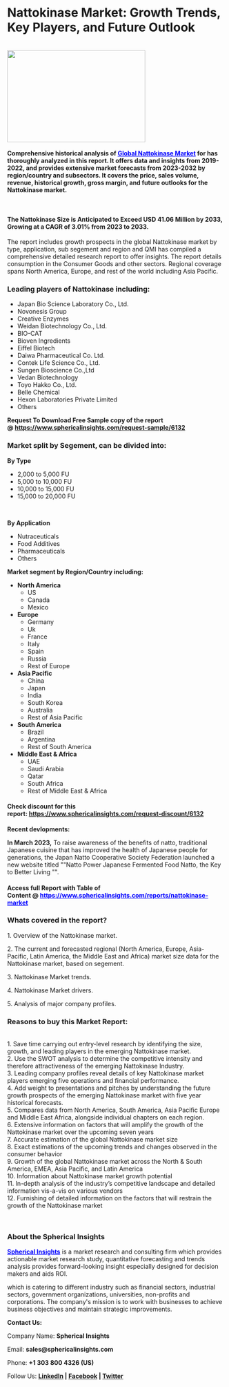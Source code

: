 <h1 class="post-title entry-title">Nattokinase Market: Growth Trends, Key Players, and Future Outlook</h1>
<div class="post-share-buttons post-share-buttons-top">&nbsp;
<div class="post-outer">
<div class="post">
<div id="post-body-2059822159951367077" class="post-body entry-content float-container">
<div class="separator"><strong><a href="https://blogger.googleusercontent.com/img/a/AVvXsEh6pgSjCCtgyVj_tZ8dca6DYK1NsHaeaAaBD6yulikC9Gl80Yw41MYeK-aPGuFl937zX7oeGbhsTdi9OtPR4QzYrcMcnnhP3nCCWTMoDxAwiCXuidZDqRIkbowzRgLtMw4ICdrJLsvmnId93eTiythwqk6lUJzh3JxTTAwYqLMk9Z2ZhfOAcgo4oLEsXgTo"><img src="https://blogger.googleusercontent.com/img/a/AVvXsEh6pgSjCCtgyVj_tZ8dca6DYK1NsHaeaAaBD6yulikC9Gl80Yw41MYeK-aPGuFl937zX7oeGbhsTdi9OtPR4QzYrcMcnnhP3nCCWTMoDxAwiCXuidZDqRIkbowzRgLtMw4ICdrJLsvmnId93eTiythwqk6lUJzh3JxTTAwYqLMk9Z2ZhfOAcgo4oLEsXgTo" alt="" width="320" height="213" data-original-height="600" data-original-width="900" /></a></strong></div>
<strong><br />Comprehensive historical analysis of&nbsp;<span style="color: #0000ff;"><a style="color: #0000ff;" href="https://www.sphericalinsights.com/reports/nattokinase-market" target="_blank">Global Nattokinase Market</a></span>&nbsp;for has thoroughly analyzed in this report. It offers data and insights from 2019-2022, and provides extensive market forecasts from 2023-2032 by region/country and subsectors. It covers the price, sales volume, revenue, historical growth, gross margin, and future outlooks for the Nattokinase market.</strong>
<p>&nbsp;</p>
<h4><strong>The Nattokinase Size is Anticipated to Exceed USD 41.06 Million by 2033, Growing at a CAGR of 3.01% from 2023 to 2033.</strong></h4>
<p>The report includes growth prospects in the global Nattokinase market by type, application, sub segement and region and QMI has compiled a comprehensive detailed research report to offer insights. The report details consumption in the Consumer Goods and other sectors. Regional coverage spans North America, Europe, and rest of the world including Asia Pacific.</p>
<h3><strong>Leading players of Nattokinase including:</strong></h3>
<ul>
<li>Japan Bio Science Laboratory Co., Ltd.</li>
<li>Novonesis Group</li>
<li>Creative Enzymes</li>
<li>Weidan Biotechnology Co., Ltd.</li>
<li>BIO-CAT</li>
<li>Bioven Ingredients</li>
<li>Eiffel Biotech</li>
<li>Daiwa Pharmaceutical Co. Ltd.</li>
<li>Contek Life Science Co., Ltd.</li>
<li>Sungen Bioscience Co.,Ltd</li>
<li>Vedan Biotechnology</li>
<li>Toyo Hakko Co., Ltd.</li>
<li>Belle Chemical</li>
<li>Hexon Laboratories Private Limited</li>
<li>Others</li>
</ul>
<p><strong>Request To Download Free Sample copy of the report @&nbsp;<a href="https://www.sphericalinsights.com/request-sample/6132" target="_blank">https://www.sphericalinsights.com/request-sample/6132</a></strong></p>
<h3><strong>Market split by Segement, can be divided into:</strong></h3>
<p><strong>By Type</strong></p>
<ul>
<li>2,000 to 5,000 FU</li>
<li>5,000 to 10,000 FU</li>
<li>10,000 to 15,000 FU</li>
<li>15,000 to 20,000 FU</li>
</ul>
<p>&nbsp;</p>
<p><strong>By Application</strong></p>
<ul>
<li>Nutraceuticals</li>
<li>Food Additives</li>
<li>Pharmaceuticals</li>
<li>Others</li>
</ul>
<p><strong>Market segment by Region/Country including:</strong></p>
<ul>
<li><strong>North America</strong>
<ul>
<li>US</li>
<li>Canada</li>
<li>Mexico</li>
</ul>
</li>
<li><strong>Europe</strong>
<ul>
<li>Germany</li>
<li>Uk</li>
<li>France</li>
<li>Italy</li>
<li>Spain</li>
<li>Russia</li>
<li>Rest of Europe</li>
</ul>
</li>
<li><strong>Asia Pacific</strong>
<ul>
<li>China</li>
<li>Japan</li>
<li>India</li>
<li>South Korea</li>
<li>Australia</li>
<li>Rest of Asia Pacific</li>
</ul>
</li>
<li><strong>South America</strong>
<ul>
<li>Brazil</li>
<li>Argentina</li>
<li>Rest of South America</li>
</ul>
</li>
<li><strong>Middle East &amp; Africa</strong>
<ul>
<li>UAE</li>
<li>Saudi Arabia</li>
<li>Qatar</li>
<li>South Africa</li>
<li>Rest of Middle East &amp; Africa</li>
</ul>
</li>
</ul>
<h4>Check discount for this report:&nbsp;<a href="https://www.sphericalinsights.com/request-discount/6132" target="_blank">https://www.sphericalinsights.com/request-discount/6132</a></h4>
<p><strong>Recent devlopments:</strong></p>
<p><strong>In March 2023,</strong>&nbsp;To raise awareness of the benefits of natto, traditional Japanese cuisine that has improved the health of Japanese people for generations, the Japan Natto Cooperative Society Federation launched a new website titled ""Natto Power Japanese Fermented Food Natto, the Key to Better Living "".</p>
<h4>Access full Report with Table of Content&nbsp;@&nbsp;<span style="color: #0000ff;"><a style="color: #0000ff;" href="https://www.sphericalinsights.com/reports/nattokinase-market" target="_blank">https://www.sphericalinsights.com/reports/nattokinase-market</a></span></h4>
<h3><strong>Whats covered in the report?</strong></h3>
<p>1. Overview of the Nattokinase market.</p>
<p>2. The current and forecasted regional (North America, Europe, Asia-Pacific, Latin America, the Middle East and Africa) market size data for the Nattokinase market, based on segement.</p>
<p>3. Nattokinase Market trends.</p>
<p>4. Nattokinase Market drivers.</p>
<p>5. Analysis of major company profiles.</p>
<h3><strong>Reasons to buy this Market Report:</strong></h3>
<p><br />1. Save time carrying out entry-level research by identifying the size, growth, and leading players in the emerging Nattokinase market.<br />2. Use the SWOT analysis to determine the competitive intensity and therefore attractiveness of the emerging Nattokinase Industry.<br />3. Leading company profiles reveal details of key Nattokinase market players emerging five operations and financial performance.<br />4. Add weight to presentations and pitches by understanding the future growth prospects of the emerging Nattokinase market with five year historical forecasts.<br />5. Compares data from North America, South America, Asia Pacific Europe and Middle East Africa, alongside individual chapters on each region.<br />6. Extensive information on factors that will amplify the growth of the Nattokinase market over the upcoming seven years<br />7. Accurate estimation of the global Nattokinase market size<br />8. Exact estimations of the upcoming trends and changes observed in the consumer behavior<br />9. Growth of the global Nattokinase market across the North &amp; South America, EMEA, Asia Pacific, and Latin America<br />10. Information about Nattokinase market growth potential<br />11. In-depth analysis of the industry&rsquo;s competitive landscape and detailed information vis-a-vis on various vendors<br />12. Furnishing of detailed information on the factors that will restrain the growth of the Nattokinase market</p>
<p>&nbsp;</p>
<h3><strong>About the Spherical Insights</strong></h3>
<p><span style="color: #0000ff;"><strong><a style="color: #0000ff;" href="https://www.sphericalinsights.com/" target="_blank">Spherical Insights</a></strong></span>&nbsp;is a market research and consulting firm which provides actionable market research study, quantitative forecasting and trends analysis provides forward-looking insight especially designed for decision makers and aids ROI.</p>
<p>which is catering to different industry such as financial sectors, industrial sectors, government organizations, universities, non-profits and corporations. The company's mission is to work with businesses to achieve business objectives and maintain strategic improvements.</p>
<p><strong>Contact Us:</strong></p>
<p>Company Name:&nbsp;<strong>Spherical Insights</strong></p>
<p>Email:&nbsp;<strong>sales@sphericalinsights.com</strong></p>
<p>Phone:&nbsp;<strong>+1 303 800 4326 (US)</strong></p>
<p>Follow Us:&nbsp;<strong><a href="https://www.linkedin.com/company/spherical-insight/"><u>LinkedIn</u></a>&nbsp;|&nbsp;<a href="https://www.facebook.com/sphericalinsights22"><u>Facebook</u></a>&nbsp;|&nbsp;<a href="https://twitter.com/SInsights_US"><u>Twitter</u></a></strong></p>
</div>
<div class="post-bottom">&nbsp;</div>
</div>
</div>
<section id="comments" class="comments embed" data-num-comments="0"><a name="comments"></a></section>
</div>
<div class="post-header">&nbsp;</div>
